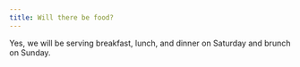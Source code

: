 ```yaml
---
title: Will there be food?
---
```


Yes, we will be serving breakfast, lunch, and dinner on Saturday and brunch on Sunday.
